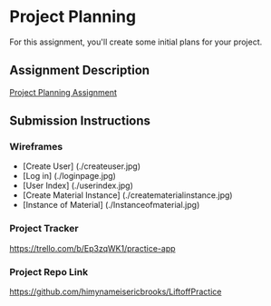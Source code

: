 # Project Planning
For this assignment, you'll create some initial plans for your project.

## Assignment Description
[Project Planning Assignment](https://education.launchcode.org/liftoff/modules/assignments/project-planning)

## Submission Instructions

### Wireframes
- [Create User] (./createuser.jpg)
- [Log in] (./loginpage.jpg)
- [User Index] (./userindex.jpg)
- [Create Material Instance] (./creatematerialinstance.jpg)
- [Instance of Material] (./Instanceofmaterial.jpg)

### Project Tracker
https://trello.com/b/Ep3zqWK1/practice-app

### Project Repo Link

https://github.com/himynameisericbrooks/LiftoffPractice
